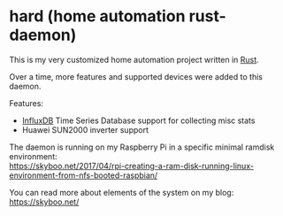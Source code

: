 # hard (home automation rust-daemon)
This is my very customized home automation project written in [Rust](https://www.rust-lang.org/).

Over a time, more features and supported devices were added to this daemon.

Features:
- [InfluxDB](https://www.influxdata.com/products/influxdb/) Time Series Database support for collecting misc stats
- Huawei SUN2000 inverter support

The daemon is running on my Raspberry Pi in a specific minimal ramdisk environment:<br>
https://skyboo.net/2017/04/rpi-creating-a-ram-disk-running-linux-environment-from-nfs-booted-raspbian/

You can read more about elements of the system on my blog:<br>
https://skyboo.net/
